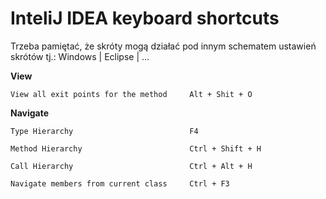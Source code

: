 # InteliJ IDEA keyboard shortcuts

Trzeba pamiętać, że skróty mogą działać pod innym schematem ustawień skrótów tj.: Windows | Eclipse | ...



**View**

    View all exit points for the method     Alt + Shit + O


**Navigate**

    Type Hierarchy                          F4
    
    Method Hierarchy                        Ctrl + Shift + H

    Call Hierarchy                          Ctrl + Alt + H

    Navigate members from current class     Ctrl + F3
